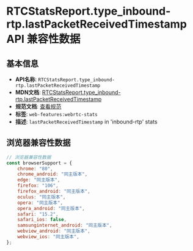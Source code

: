 # RTCStatsReport.type_inbound-rtp.lastPacketReceivedTimestamp API 兼容性数据

## 基本信息

- **API名称**: `RTCStatsReport.type_inbound-rtp.lastPacketReceivedTimestamp`
- **MDN文档**: [RTCStatsReport.type_inbound-rtp.lastPacketReceivedTimestamp](https://developer.mozilla.org/docs/Web/API/RTCInboundRtpStreamStats/lastPacketReceivedTimestamp)
- **规范文档**: [查看规范](https://w3c.github.io/webrtc-stats/#dom-rtcinboundrtpstreamstats-lastpacketreceivedtimestamp)
- **标签**: `web-features:webrtc-stats`
- **描述**: `lastPacketReceivedTimestamp` in 'inbound-rtp' stats

## 浏览器兼容性数据

```javascript
// 浏览器兼容性数据
const browserSupport = {
    chrome: "80",
    chrome_android: "同主版本",
    edge: "同主版本",
    firefox: "106",
    firefox_android: "同主版本",
    oculus: "同主版本",
    opera: "同主版本",
    opera_android: "同主版本",
    safari: "15.2",
    safari_ios: false,
    samsunginternet_android: "同主版本",
    webview_android: "同主版本",
    webview_ios: "同主版本",
};

```

